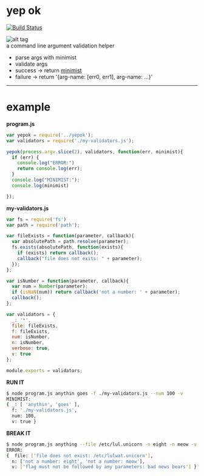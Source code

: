 yep ok
======
[![Build Status](https://travis-ci.org/slugbyte/yepok.svg?branch=master)](https://travis-ci.org/slugbyte/yepok)  

![alt tag](https://raw.githubusercontent.com/slugbyte/yepok/master/yepok.gif)  
a command line argument validation helper

* parse args with minimist
* validate args
 * success -> return [minimist](https://github.com/substack/minimist)
 * failure -> return '{arg-name: [err0, err1], arg-name: ...}'

----
# example

**program.js**    
``` js
var yepok = require('../yepok');
var validators = require('./my-validators.js');

yepok(process.argv.slice(2), validators, function(err, minimist){
  if (err) {
    console.log("ERROR:")
    return console.log(err);
  }
  console.log("MINIMIST:");
  console.log(minimist)

});
```
  
**my-validators.js**  
``` js
var fs = require('fs')
var path = require('path');

var fileExists = function(parameter, callback){
  var absolutePath = path.resolve(parameter);
  fs.exists(absolutePath, function(exists){
    if (exists) return callback();
    callback("file does not exits: " + parameter);
  });
}; 

var isNumber = function(parameter, callback){
  var num = Number(parameter);
  if (isNaN(num)) return callback('not a number: ' + parameter);
  callback();
};

var validators = {
  _: '*',
  file: fileExists,
  f: fileExists,
  num: isNumber,
  n: isNumber,
  verbose: true,
  v: true
};

module.exports = validators;
```  
  
**RUN IT**    
``` sh
$ node program.js anythin goes -f ./my-validators.js --num 100 -v
MINIMIST:
{ _: [ 'anythin', 'goes' ],
  f: './my-validators.js',
  num: 100,
  v: true }
```

**BREAK IT**  
``` sh
$ node program.js anything --file /etc/lul.unicorn -n eight -n meow -v 'bad news bears'
ERROR:
{  file: ['file does not exist: /etc/lulwat.unicorn'],
  n: ['not a number: eight', 'not a number: meow'],
  v: ['flag must not be followed by any parameters: bad news bears'] }
```

